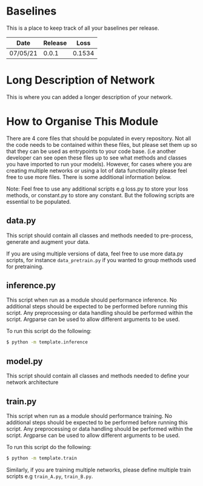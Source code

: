 # Baselines
This is a place to keep track of all your baselines per release.

| Date     | Release | Loss   |
| -------- | ------- | ------ |
| 07/05/21 | 0.0.1   | 0.1534 |

# Long Description of Network
This is where you can added a longer description of your network.

# How to Organise This Module
There are 4 core files that should be populated in every repository. Not all the code needs to be contained within these files, but please set them up so that they can be used as entrypoints to your code base. (i.e another developer can see open these files up to see what methods and classes you have imported to run your models). However, for cases where you are creating multiple networks or using a lot of data functionality please feel free to use more files. There is some additional information below.

Note: Feel free to use any additional scripts e.g loss.py to store your loss methods, or constant.py to store any constant. But the following scripts are essential to be populated.

## data.py
This script should contain all classes and methods needed to pre-process, generate and augment your data.

If you are using multiple versions of data, feel free to use more data.py scripts, for instance `data_pretrain.py` if you wanted to group methods used for pretraining.

## inference.py
This script when run as a module should performance inference. No additional steps should be expected to be performed before running this script. Any preprocessing or data handling should be performed within the script. Argparse can be used to allow different arguments to be used.

To run this script do the following:
```bash
$ python -m template.inference
```

## model.py
This script should contain all classes and methods needed to define your network architecture

## train.py
This script when run as a module should performance training. No additional steps should be expected to be performed before running this script. Any preprocessing or data handling should be performed within the script. Argparse can be used to allow different arguments to be used.

To run this script do the following:
```bash
$ python -m template.train
```

Similarly, if you are training multiple networks, please define multiple train scripts e.g `train_A.py`, `train_B.py`.
